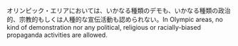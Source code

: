 <tr><td>オリンピック・エリアにおいては、いかなる種類のデモも、いかなる種類の政治的、宗教的もしくは人種的な宣伝活動も認められない。<td><tr><tr><td>In Olympic areas, no kind of demonstration nor any political, religious or racially-biased propaganda activities are allowed.<td><tr></table>

